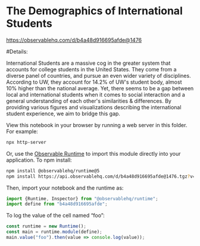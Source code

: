 # The Demographics of International Students

https://observablehq.com/d/b4a48d916695afde@1476

#Details:

International Students are a massive cog in the greater system that accounts for college students in the United States. They come from a diverse panel of countries, and pursue an even wider variety of disciplines. According to UW, they account for 14.2% of UW's student body, almost 10% higher than the national average. Yet, there seems to be a gap between local and international students when it comes to social interaction and a general understanding of each other's similarities & differences. By providing various figures and visualizations describing the international student experience, we aim to bridge this gap.


View this notebook in your browser by running a web server in this folder. For
example:

~~~sh
npx http-server
~~~

Or, use the [Observable Runtime](https://github.com/observablehq/runtime) to
import this module directly into your application. To npm install:

~~~sh
npm install @observablehq/runtime@5
npm install https://api.observablehq.com/d/b4a48d916695afde@1476.tgz?v=3
~~~

Then, import your notebook and the runtime as:

~~~js
import {Runtime, Inspector} from "@observablehq/runtime";
import define from "b4a48d916695afde";
~~~

To log the value of the cell named “foo”:

~~~js
const runtime = new Runtime();
const main = runtime.module(define);
main.value("foo").then(value => console.log(value));
~~~
